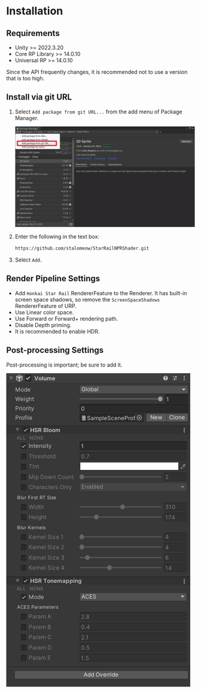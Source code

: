 # Installation

## Requirements

- Unity >= 2022.3.20
- Core RP Library >= 14.0.10
- Universal RP >= 14.0.10

Since the API frequently changes, it is recommended not to use a version that is too high.

## Install via git URL

1. Select `Add package from git URL...` from the add menu of Package Manager.

    ![Install](../assets/install.png)

2. Enter the following in the text box:

    ```txt
    https://github.com/stalomeow/StarRailNPRShader.git
    ```

3. Select `Add`.

## Render Pipeline Settings

- Add `Honkai Star Rail` RendererFeature to the Renderer. It has built-in screen space shadows, so remove the `ScreenSpaceShadows` RendererFeature of URP.
- Use Linear color space.
- Use Forward or Forward+ rendering path.
- Disable Depth priming.
- It is recommended to enable HDR.

## Post-processing Settings

Post-processing is important; be sure to add it.

![Post-processing Settings](../assets/postprocessing.png)

